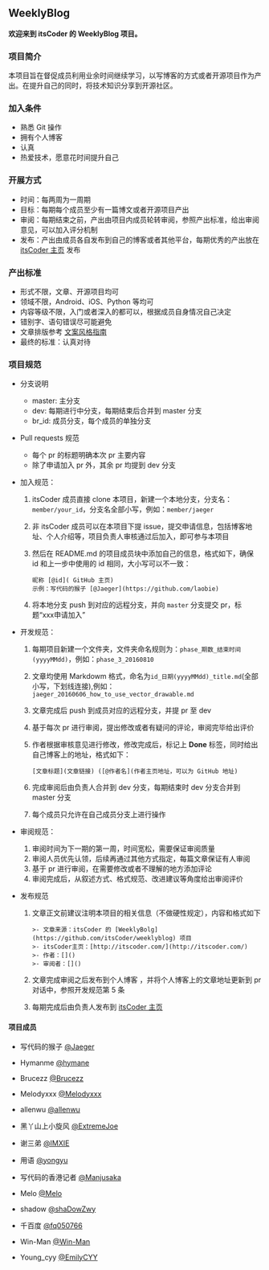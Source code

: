 ## WeeklyBlog
**欢迎来到 itsCoder 的 WeeklyBlog 项目。**
### 项目简介
本项目旨在督促成员利用业余时间继续学习，以写博客的方式或者开源项目作为产出。在提升自己的同时，将技术知识分享到开源社区。

### 加入条件
- 熟悉 Git 操作
- 拥有个人博客
- 认真
- 热爱技术，愿意花时间提升自己

### 开展方式
- 时间：每两周为一周期
- 目标：每期每个成员至少有一篇博文或者开源项目产出
- 审阅：每期结束之前，产出由项目内成员轮转审阅，参照产出标准，给出审阅意见，可以加入评分机制
- 发布：产出由成员各自发布到自己的博客或者其他平台，每期优秀的产出放在 [ itsCoder 主页](http://www.itscoder.com) 发布

### 产出标准
- 形式不限，文章、开源项目均可
- 领域不限，Android、iOS、Python 等均可
- 内容等级不限，入门或者深入的都可以，根据成员自身情况自己决定
- 错别字、语句错误尽可能避免
- 文章排版参考 [文案风格指南](https://open.leancloud.cn/copywriting-style-guide.html)
- 最终的标准：认真对待

### 项目规范
- 分支说明
  - master: 主分支
  - dev: 每期进行中分支，每期结束后合并到 master 分支
  - br_id: 成员分支，每个成员的单独分支

- Pull requests 规范
  - 每个 pr 的标题明确本次 pr 主要内容
  - 除了申请加入 pr 外，其余 pr 均提到 dev 分支

- 加入规范：

  1. itsCoder 成员直接 clone 本项目，新建一个本地分支，分支名：`member/your_id`，分支名全部小写，例如：`member/jaeger`

  2. 非 itsCoder 成员可以在本项目下提 issue，提交申请信息，包括博客地址、个人介绍等，项目负责人审核通过后加入，即可参与本项目

  3. 然后在 README.md 的项目成员块中添加自己的信息，格式如下，确保 id 和上一步中使用的 id 相同，大小写可以不一致：

     ```
     昵称 [@id]( GitHub 主页)
     示例：写代码的猴子 [@Jaeger](https://github.com/laobie)
     ```

  4. 将本地分支 push 到对应的远程分支，并向 `master` 分支提交 pr，标题“xxx申请加入”

- 开发规范：
  1. 每期项目新建一个文件夹，文件夹命名规则为：`phase_期数_结束时间(yyyyMMdd)`，例如：`phase_3_20160810`

  2. 文章均使用 Markdowm 格式，命名为`id_日期(yyyyMMdd)_title.md`(全部小写，下划线连接),例如：`jaeger_20160606_how_to_use_vector_drawable.md` 

  3. 文章完成后 push 到成员对应的远程分支，并提 pr 至 dev

  4. 基于每次 pr 进行审阅，提出修改或者有疑问的评论，审阅完毕给出评价

  5. 作者根据审核意见进行修改，修改完成后，标记上 **Done** 标签，同时给出自己博客上的地址，格式如下：

     ```
     [文章标题](文章链接) ([@作者名](作者主页地址，可以为 GitHub 地址)
     ```

  6. 完成审阅后由负责人合并到 dev 分支，每期结束时 dev 分支合并到 master 分支

  7. 每个成员只允许在自己成员分支上进行操作

- 审阅规范：

  1. 审阅时间为下一期的第一周，时间宽松，需要保证审阅质量
  2. 审阅人员优先认领，后续再通过其他方式指定，每篇文章保证有人审阅
  3. 基于 pr 进行审阅，在需要修改或者不理解的地方添加评论
  4. 审阅完成后，从叙述方式、格式规范、改进建议等角度给出审阅评价

- 发布规范

  1. 文章正文前建议注明本项目的相关信息（不做硬性规定），内容和格式如下

     ```
     >- 文章来源：itsCoder 的 [WeeklyBolg](https://github.com/itsCoder/weeklyblog) 项目
     >- itsCoder主页：[http://itscoder.com/](http://itscoder.com/)
     >- 作者：[]()
     >- 审阅者：[]()
     ```

  2. 文章完成审阅之后发布到个人博客 ，并将个人博客上的文章地址更新到 pr 对话中，参照开发规范第 5 条

  3. 每期完成后由负责人发布到 [itsCoder 主页](http://itscoder.com/)

#### 项目成员
- 写代码的猴子 [@Jaeger](https://github.com/laobie)

- Hymanme [@hymane](https://github.com/hymanme)

- Brucezz [@Brucezz](https://github.com/brucezz)

- Melodyxxx [@Melodyxxx](https://github.com/melodyxxx)

- allenwu [@allenwu](https://github.com/wuchangfeng)

- 黑丫山上小旋风 [@ExtremeJoe](https://github.com/JoeSteven)

- 谢三弟 [@IMXIE](https://github.com/xcc3641)

- 用语 [@yongyu](https://github.com/yongyu0102)

- 写代码的香港记者 [@Manjusaka](https://github.com/Zheaoli)

- Melo [@Melo](https://github.com/itsMelo)

- shadow [@shaDowZwy](https://github.com/shaDowZwy)

- 千百度 [@fq050766](https://github.com/fq050766) 

- Win-Man [@Win-Man](https://github.com/Win-Man)

- Young_cyy [@EmilyCYY](https://github.com/EmilyCYY)


